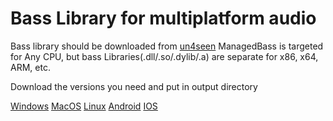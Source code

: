 # Bass Library for multiplatform audio
Bass library should be downloaded from [un4seen](http://un4seen.com/)
ManagedBass is targeted for Any CPU, but bass Libraries(.dll/.so/.dylib/.a) are separate for x86, x64, ARM, etc.

Download the versions you need and put in output directory

[Windows](http://www.un4seen.com/download.php?bass24)
[MacOS](http://www.un4seen.com/download.php?bass24-osx)
[Linux](http://www.un4seen.com/download.php?bass24-linux)
[Android](http://www.un4seen.com/download.php?bass24-android)
[IOS](http://www.un4seen.com/download.php?bass24-ios)